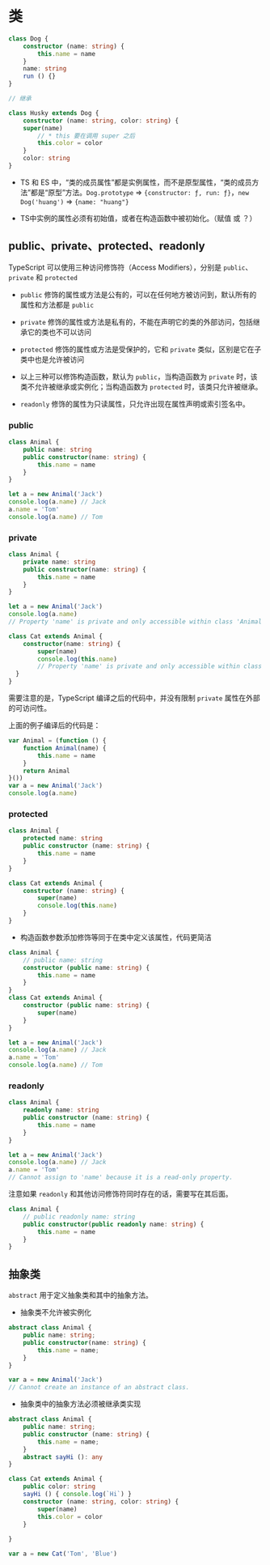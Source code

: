 # 类

```ts
class Dog {
    constructor (name: string) {
        this.name = name
    }
    name: string
    run () {}
}

// 继承

class Husky extends Dog {
    constructor (name: string, color: string) {
    super(name)
        // * this 要在调用 super 之后
        this.color = color
    }
    color: string
}
```

* TS 和 ES 中，“类的成员属性”都是实例属性，而不是原型属性，“类的成员方法”都是“原型”方法。`Dog.prototype` => `{constructor: ƒ, run: ƒ}`，`new Dog('huang')` => `{name: "huang"}`

* TS中实例的属性必须有初始值，或者在构造函数中被初始化。（赋值 或 ？）


## public、private、protected、readonly

TypeScript 可以使用三种访问修饰符（Access Modifiers），分别是 `public`、`private` 和 `protected`

* `public` 修饰的属性或方法是公有的，可以在任何地方被访问到，默认所有的属性和方法都是 `public`

* `private` 修饰的属性或方法是私有的，不能在声明它的类的外部访问，包括继承它的类也不可以访问
  
* `protected` 修饰的属性或方法是受保护的，它和 `private` 类似，区别是它在子类中也是允许被访问

* 以上三种可以修饰构造函数，默认为 `public`，当构造函数为 `private` 时，该类不允许被继承或实例化；当构造函数为 `protected` 时，该类只允许被继承。

* `readonly` 修饰的属性为只读属性，只允许出现在属性声明或索引签名中。

### public

```typescript
class Animal {
    public name: string
    public constructor(name: string) {
        this.name = name
    }
}

let a = new Animal('Jack')
console.log(a.name) // Jack
a.name = 'Tom'
console.log(a.name) // Tom
```

### private

```typescript
class Animal {
    private name: string
    public constructor(name: string) {
        this.name = name
    }
}

let a = new Animal('Jack')
console.log(a.name)
// Property 'name' is private and only accessible within class 'Animal'.

class Cat extends Animal {
    constructor(name: string) {
        super(name)
        console.log(this.name)
        // Property 'name' is private and only accessible within class 'Animal'.
  }
}
```

需要注意的是，TypeScript 编译之后的代码中，并没有限制 `private` 属性在外部的可访问性。

上面的例子编译后的代码是：

```js
var Animal = (function () {
    function Animal(name) {
        this.name = name
    }
    return Animal
}())
var a = new Animal('Jack')
console.log(a.name)
```

### protected

```typescript
class Animal {
    protected name: string
    public constructor (name: string) {
        this.name = name
    }
}

class Cat extends Animal {
    constructor (name: string) {
        super(name)
        console.log(this.name)
    }
}
```

* 构造函数参数添加修饰等同于在类中定义该属性，代码更简洁

```typescript
class Animal {
    // public name: string
    constructor (public name: string) {
        this.name = name
    }
}
class Cat extends Animal {
    constructor (public name: string) {
        super(name)
    }
}

let a = new Animal('Jack')
console.log(a.name) // Jack
a.name = 'Tom'
console.log(a.name) // Tom
```

### readonly

```ts
class Animal {
    readonly name: string
    public constructor (name: string) {
        this.name = name
    }
}

let a = new Animal('Jack')
console.log(a.name) // Jack
a.name = 'Tom'
// Cannot assign to 'name' because it is a read-only property.
```

注意如果 `readonly` 和其他访问修饰符同时存在的话，需要写在其后面。

```ts
class Animal {
    // public readonly name: string
    public constructor(public readonly name: string) {
        this.name = name
    }
}
```

## 抽象类

`abstract` 用于定义抽象类和其中的抽象方法。

* 抽象类不允许被实例化

```ts
abstract class Animal {
    public name: string;
    public constructor(name: string) {
        this.name = name;
    }
}

var a = new Animal('Jack')
// Cannot create an instance of an abstract class.
```

* 抽象类中的抽象方法必须被继承类实现

```ts
abstract class Animal {
    public name: string;
    public constructor (name: string) {
        this.name = name;
    }
    abstract sayHi (): any
}

class Cat extends Animal {
    public color: string
    sayHi () { console.log(`Hi`) }
    constructor (name: string, color: string) {
        super(name)
        this.color = color
    }
    
}

var a = new Cat('Tom', 'Blue')
```